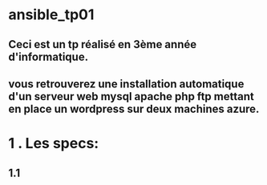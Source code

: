 # ansible_tp01

## Ceci est un tp réalisé en 3ème année d'informatique.
## vous retrouverez une installation automatique d'un serveur web mysql apache php ftp mettant en place un wordpress sur deux machines azure.

# 1 . Les specs:

## 1.1